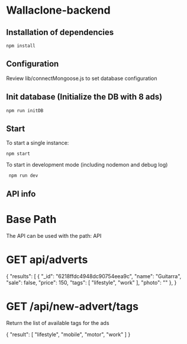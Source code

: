 # Wallaclone-backend

## Installation of dependencies

` npm install `

## Configuration

Review lib/connectMongoose.js to set database configuration

## Init database (Initialize the DB with 8 ads)

` npm run initDB `

## Start

To start a single instance:

` npm start `

To start in development mode (including nodemon and debug log)

` npm run dev` 

## API info 

# Base Path

The API can be used with the path: API

# GET api/adverts

{
    "results": [
        {
            "_id": "6218ffdc4948dc90754eea9c",
            "name": "Guitarra",
            "sale": false,
            "price": 150,
            "tags": [
                "lifestyle",
                "work"
            ],
            "photo": ""
        },
}

# GET /api/new-advert/tags

Return the list of available tags for the ads

{
    "result": [
        "lifestyle",
        "mobile",
        "motor",
        "work"
    ]
}
